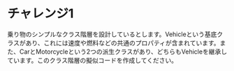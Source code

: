 # チャレンジ1

乗り物のシンプルなクラス階層を設計しているとします。Vehicleという基底クラスがあり、これには速度や燃料などの共通のプロパティが含まれています。また、CarとMotorcycleという2つの派生クラスがあり、どちらもVehicleを継承しています。このクラス階層の擬似コードを作成してください。
